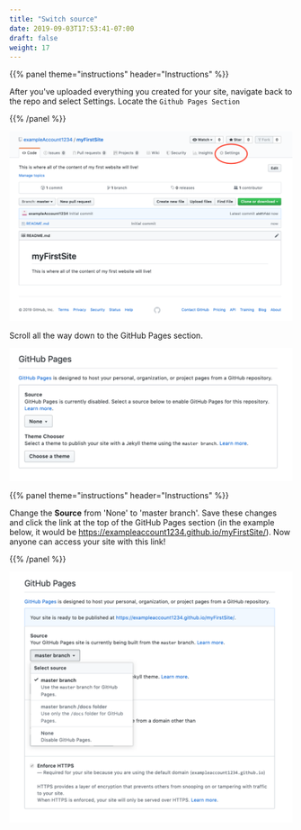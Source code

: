 ```yaml
---
title: "Switch source"
date: 2019-09-03T17:53:41-07:00
draft: false
weight: 17
---
```


{{% panel theme="instructions" header="Instructions" %}}

After you've uploaded everything you created for your site, navigate back to the repo and select Settings. Locate the `Github Pages Section`

{{% /panel %}}

![Page that shows setup for a new github repository](../media/firstRepo.png "first repo on github")

Scroll all the way down to the GitHub Pages section. 

![Screenshot of github pages section in settings](../media/pages.png "github pages section on page")

{{% panel theme="instructions" header="Instructions" %}}

Change the <b>Source</b> from 'None' to 'master branch'. Save these changes and click the link at the top of the GitHub Pages section (in the example below, it would be https://exampleaccount1234.github.io/myFirstSite/). Now anyone can access your site with this link!

{{% /panel %}}

![Screenshot of changing the source to use master branch on github](../media/changeToMaster.png "change repo to master on github")
